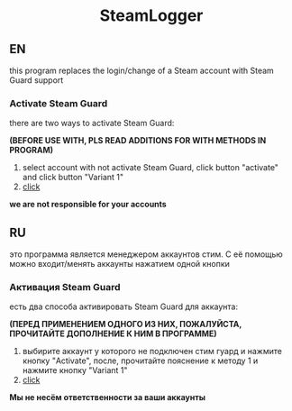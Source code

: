# <p align="center">SteamLogger</p>
## EN
this program replaces the login/change of a Steam account with Steam Guard support
### Activate Steam Guard
there are two ways to activate Steam Guard:

**(BEFORE USE WITH, PLS READ ADDITIONS FOR WITH METHODS IN PROGRAM)**

1) select account with not activate Steam Guard, click button "activate" and click button "Variant 1"
2) [click](https://github.com/Sovamorco/SteamSharedSecret)

**we are not responsible for your accounts**

## RU
это программа является менеджером аккаунтов стим. С её помощью можно входит/менять аккаунты нажатием одной кнопки
### Активация Steam Guard
есть два способа активировать Steam Guard для аккаунта:

**(ПЕРЕД ПРИМЕНЕНИЕМ ОДНОГО ИЗ НИХ, ПОЖАЛУЙСТА, ПРОЧИТАЙТЕ ДОПОЛНЕНИЕ К НИМ В ПРОГРАММЕ)**

1) выбирите аккаунт у которого не подключен стим гуард и нажмите кнопку "Activate", после, прочитайте пояснение к методу 1 и нажмите кнопку "Variant 1"
2) [click](https://github.com/Sovamorco/SteamSharedSecret)

**Мы не несём ответственности за ваши аккаунты**

